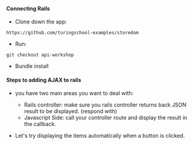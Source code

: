 #### Connecting Rails

* Clone down the app:
```
https://github.com/turingschool-examples/storedom
```
* Run:
```
git checkout api-workshop
```
* Bundle install


#### Steps to adding AJAX to rails

* you have two main areas you want to deal with:
    * Rails controller: make sure you rails controller returns back JSON result to be displayed. (respond with)
    * Javascript Side: call your controller route and display the result in the callback.
    
* Let's try displaying the items automatically when a button is clicked.